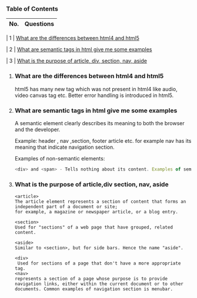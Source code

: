 ### Table of Contents

| No. | Questions |
| --- | --------- |

| 1 | [What are the differences between html4 and html5](#what-are-the-differences-between-html4-and-html5)

| 2 | [ What are semantic tags in html give me some examples](#what-are-semantic-tags-in-html-give-me-some-examples)

| 3 | [ What is the purpose of article, div, section, nav, aside](#what-is-the-purpose-of-article,-div,-section,-nav,-aside)

1.  ### What are the differences between html4 and html5

    html5 has many new tag which was not present in html4 like audio, video canvas tag etc.
    Better error handling is introduced in html5.

2.  ### What are semantic tags in html give me some examples

    A semantic element clearly describes its meaning to both the browser and the developer.

    Example: header , nav ,section, footer article etc. for example nav has its meaning that indicate navigation section.

    Examples of non-semantic elements:

    ```javascript
    <div> and <span> - Tells nothing about its content. Examples of semantic elements.
    ```

3.  ### What is the purpose of article,div section, nav, aside

        <article>
        The article element represents a section of content that forms an independent part of a document or site;
        for example, a magazine or newspaper article, or a blog entry.

        <section>
        Used for "sections" of a web page that have grouped, related content.

        <aside>
        Similar to <section>, but for side bars. Hence the name "aside".

        <div>
         Used for sections of a page that don't have a more appropriate tag.
        <nav>
        represents a section of a page whose purpose is to provide navigation links, either within the current document or to other documents. Common examples of navigation section is menubar.
